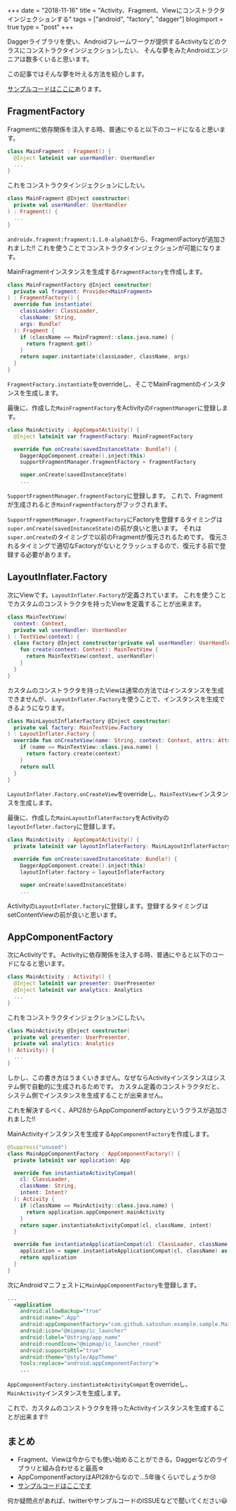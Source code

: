 +++
date = "2018-11-16"
title = "Activity、Fragment、Viewにコンストラクタインジェクションする"
tags = ["android", "factory", "dagger"]
blogimport = true
type = "post"
+++

Daggerライブラリを使い、Androidフレームワークが提供するActivityなどのクラスにコンストラクタインジェクションしたい、
そんな夢をみたAndroidエンジニアは数多くいると思います。

この記事ではそんな夢を叶える方法を紹介します。

[サンプルコードはここに](https://github.com/satoshun-android-example/ConstructorInjectionExample)あります。

## FragmentFactory

Fragmentに依存関係を注入する時、普通にやると以下のコードになると思います。

```kotlin
class MainFragment : Fragment() {
  @Inject lateinit var userHandler: UserHandler
  ...
}
```

これをコンストラクタインジェクションにしたい。

```kotlin
class MainFragment @Inject constructor(
  private val userHandler: UserHandler
) : Fragment() {
  ...
}
```

`androidx.fragment:fragment:1.1.0-alpha01`から、FragmentFactoryが追加されました!!
これを使うことでコンストラクタインジェクションが可能になります。

MainFragmentインスタンスを生成する`FragmentFactory`を作成します。

```kotlin
class MainFragmentFactory @Inject constructor(
  private val fragment: Provider<MainFragment>
) : FragmentFactory() {
  override fun instantiate(
    classLoader: ClassLoader,
    className: String,
    args: Bundle?
  ): Fragment {
    if (className == MainFragment::class.java.name) {
      return fragment.get()
    }
    return super.instantiate(classLoader, className, args)
  }
}
```

`FragmentFactory.instantiate`をoverrideし、そこでMainFragmentのインスタンスを生成します。

最後に、作成した`MainFragmentFactory`をActivityの`FragmentManager`に登録します。

```kotlin
class MainActivity : AppCompatActivity() {
  @Inject lateinit var fragmentFactory: MainFragmentFactory

  override fun onCreate(savedInstanceState: Bundle?) {
    DaggerAppComponent.create().inject(this)
    supportFragmentManager.fragmentFactory = fragmentFactory

    super.onCreate(savedInstanceState)
    ...
```

`SupportFragmentManager.fragmentFactory`に登録します。
これで、Fragmentが生成されるとき`MainFragmentFactory`がフックされます。

`SupportFragmentManager.fragmentFactory`にFactoryを登録するタイミングは`super.onCreate(savedInstanceState)`の前が良いと思います。
それは`super.onCreate`のタイミングで以前のFragmentが復元されるためです。
復元されるタイミングで適切なFactoryがないとクラッシュするので、復元する前で登録する必要があります。

## LayoutInflater.Factory

次にViewです。`LayoutInflater.Factory`が定義されています。
これを使うことでカスタムのコンストラクタを持ったViewを定義することが出来ます。

```kotlin
class MainTextView(
  context: Context,
  private val userHandler: UserHandler
) : TextView(context) {
  class Factory @Inject constructor(private val userHandler: UserHandler) {
    fun create(context: Context): MainTextView {
      return MainTextView(context, userHandler)
    }
  }
}
```

カスタムのコンストラクタを持ったViewは通常の方法ではインスタンスを生成できませんが、
`LayoutInflater.Factory`を使うことで、インスタンスを生成できるようになります。

```kotlin
class MainLayoutInflaterFactory @Inject constructor(
  private val factory: MainTextView.Factory
) : LayoutInflater.Factory {
  override fun onCreateView(name: String, context: Context, attrs: AttributeSet?): View? {
    if (name == MainTextView::class.java.name) {
      return factory.create(context)
    }
    return null
  }
}
```

`LayoutInflater.Factory.onCreateView`をoverrideし、`MainTextView`インスタンスを生成します。

最後に、作成した`MainLayoutInflaterFactory`をActivityの`layoutInflater.factory`に登録します。

```kotlin
class MainActivity : AppCompatActivity() {
  private lateinit var layoutInflaterFactory: MainLayoutInflaterFactory

  override fun onCreate(savedInstanceState: Bundle?) {
    DaggerAppComponent.create().inject(this)
    layoutInflater.factory = layoutInflaterFactory

    super.onCreate(savedInstanceState)
    ...
```

Activityの`LayoutInflater.factory`に登録します。登録するタイミングはsetContentViewの前が良いと思います。

## AppComponentFactory

次にActivityです。
Activityに依存関係を注入する時、普通にやると以下のコードになると思います。

```kotlin
class MainActivity : Activity() {
  @Inject lateinit var presenter: UserPresenter
  @Inject lateinit var analytics: Analytics
  ...
}
```

これをコンストラクタインジェクションにしたい。

```kotlin
class MainActivity @Inject constructor(
  private val presenter: UserPresenter,
  private val analytics: Analytics
): Activity() {
  ...
}
```

しかし、この書き方はうまくいきません。なぜならActivityインスタンスはシステム側で自動的に生成されるためです。
カスタム定義のコンストラクタだと、システム側でインスタンスを生成することが出来ません。

これを解決するべく、API28からAppComponentFactoryというクラスが追加されました!!

MainActivityインスタンスを生成する`AppComponentFactory`を作成します。

```kotlin
@Suppress("unused")
class MainAppComponentFactory : AppComponentFactory() {
  private lateinit var application: App

  override fun instantiateActivityCompat(
    cl: ClassLoader,
    className: String,
    intent: Intent?
  ): Activity {
    if (className == MainActivity::class.java.name) {
      return application.appComponent.mainActivity
    }
    return super.instantiateActivityCompat(cl, className, intent)
  }

  override fun instantiateApplicationCompat(cl: ClassLoader, className: String): Application {
    application = super.instantiateApplicationCompat(cl, className) as App
    return application
  }
}
```

次にAndroidマニフェストに`MainAppComponentFactory`を登録します。

```xml
...
  <application
    android:allowBackup="true"
    android:name=".App"
    android:appComponentFactory="com.github.satoshun.example.sample.MainAppComponentFactory"
    android:icon="@mipmap/ic_launcher"
    android:label="@string/app_name"
    android:roundIcon="@mipmap/ic_launcher_round"
    android:supportsRtl="true"
    android:theme="@style/AppTheme"
    tools:replace="android:appComponentFactory">
    ...
```

`AppComponentFactory.instantiateActivityCompat`をoverrideし、`MainActivity`インスタンスを生成します。

これで、カスタムのコンストラクタを持ったActivityインスタンスを生成することが出来ます!!

## まとめ

- Fragment、Viewは今からでも使い始めることができる。Daggerなどのライブラリと組み合わせると最高☆
- AppComponentFactoryはAPI28からなので...5年後くらいでしょうか😢
- [サンプルコードはここです](https://github.com/satoshun-android-example/ConstructorInjectionExample)

何か疑問点があれば、twitterやサンプルコードのISSUEなどで聞いてください😃
